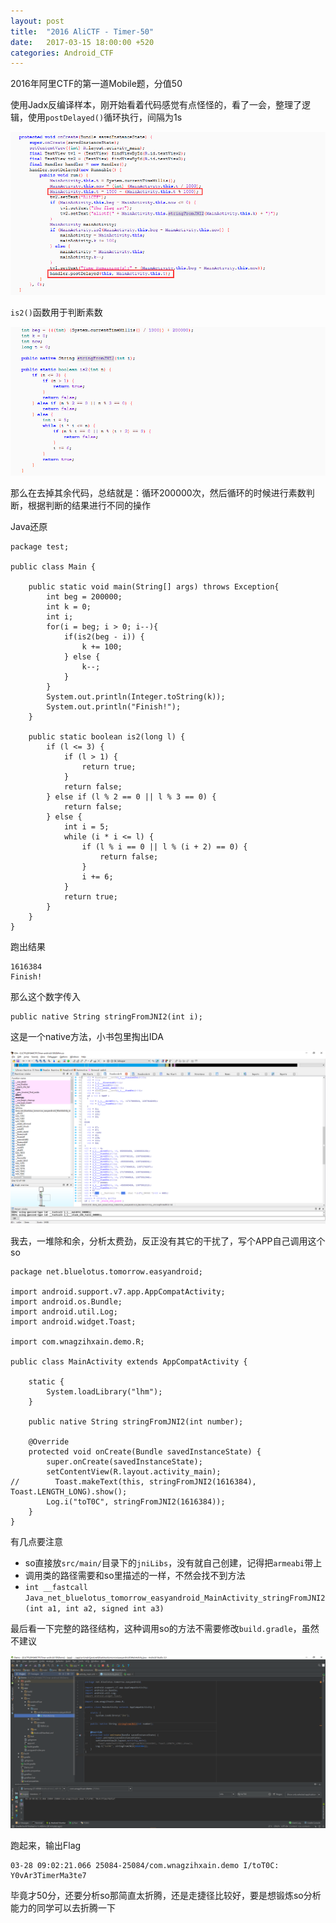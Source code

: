 ```yaml
---
layout: post
title:  "2016 AliCTF - Timer-50"
date:   2017-03-15 18:00:00 +520
categories: Android_CTF 
---
```


2016年阿里CTF的第一道Mobile题，分值50

使用Jadx反编译样本，刚开始看着代码感觉有点怪怪的，看了一会，整理了逻辑，使用`postDelayed()`循环执行，间隔为1s

![1.png](/assets/resources/A952305A1B448126848D29C4375BF505.png)

`is2()`函数用于判断素数

![2.png](/assets/resources/66B05C4052372323B1D07444DF356737.png)

那么在去掉其余代码，总结就是：循环200000次，然后循环的时候进行素数判断，根据判断的结果进行不同的操作

Java还原
```
package test;

public class Main {
	
	public static void main(String[] args) throws Exception{
		int beg = 200000;
		int k = 0;
		int i;
		for(i = beg; i > 0; i--){
	        if(is2(beg - i)) {
	            k += 100;
	        } else {
	            k--;
	        }
		}
		System.out.println(Integer.toString(k));
		System.out.println("Finish!");
	}
		
	public static boolean is2(long l) {
        if (l <= 3) {
            if (l > 1) {
                return true;
            }
            return false;
        } else if (l % 2 == 0 || l % 3 == 0) {
            return false;
        } else {
            int i = 5;
            while (i * i <= l) {
                if (l % i == 0 || l % (i + 2) == 0) {
                    return false;
                }
                i += 6;
            }
            return true;
        }
    }
}
```

跑出结果
```
1616384
Finish!
```

那么这个数字传入
```
public native String stringFromJNI2(int i);
```

这是一个native方法，小书包里掏出IDA

![3.png](/assets/resources/1BCF7CB3C3DE1E8AD5CBBF26FC79D93B.png)

我去，一堆除和余，分析太费劲，反正没有其它的干扰了，写个APP自己调用这个so
```
package net.bluelotus.tomorrow.easyandroid;

import android.support.v7.app.AppCompatActivity;
import android.os.Bundle;
import android.util.Log;
import android.widget.Toast;

import com.wnagzihxain.demo.R;

public class MainActivity extends AppCompatActivity {

    static {
        System.loadLibrary("lhm");
    }

    public native String stringFromJNI2(int number);

    @Override
    protected void onCreate(Bundle savedInstanceState) {
        super.onCreate(savedInstanceState);
        setContentView(R.layout.activity_main);
//        Toast.makeText(this, stringFromJNI2(1616384), Toast.LENGTH_LONG).show();
        Log.i("toT0C", stringFromJNI2(1616384));
    }
}
```

有几点要注意
- so直接放`src/main/`目录下的`jniLibs`，没有就自己创建，记得把`armeabi`带上
- 调用类的路径需要和so里描述的一样，不然会找不到方法
- `int __fastcall Java_net_bluelotus_tomorrow_easyandroid_MainActivity_stringFromJNI2(int a1, int a2, signed int a3)`

最后看一下完整的路径结构，这种调用so的方法不需要修改`build.gradle`，虽然不建议

![4.png](/assets/resources/3567CF4DB2E2E02DCE02F53EF01075ED.png)

跑起来，输出Flag
```
03-28 09:02:21.066 25084-25084/com.wnagzihxain.demo I/toT0C: Y0vAr3TimerMa3te7
```

毕竟才50分，还要分析so那简直太折腾，还是走捷径比较好，要是想锻炼so分析能力的同学可以去折腾一下